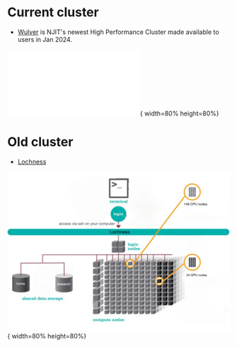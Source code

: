 # Current cluster

* [Wulver](wulver.md) is NJIT's newest High Performance Cluster made available to users in Jan 2024.

![Wulver](../assets/images/Wulver-schematic.pdf){ width=80% height=80%}


# Old cluster

* [Lochness](lochness.md)

![Loch](../assets/images/Lochness-schematic.png){ width=80% height=80%}